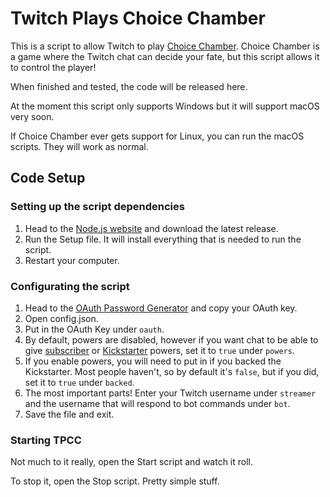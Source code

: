 # Twitch Plays Choice Chamber
This is a script to allow Twitch to play [Choice Chamber](https://choicechamber.com). Choice Chamber is a game where the Twitch chat can decide your fate, but this script allows it to control the player!

When finished and tested, the code will be released here.

At the moment this script only supports Windows but it will support macOS very soon.

If Choice Chamber ever gets support for Linux, you can run the macOS scripts. They will work as normal.

## Code Setup

### Setting up the script dependencies
1. Head to the [Node.js website](https://nodejs.org) and download the latest release.
2. Run the Setup file. It will install everything that is needed to run the script.
3. Restart your computer.

### Configurating the script
1. Head to the [OAuth Password Generator](https://twitchapps.com/tmi/) and copy your OAuth key.
2. Open config.json.
3. Put in the OAuth Key under `oauth`.
4. By default, powers are disabled, however if you want chat to be able to give [subscriber](https://choicechamber.com/sub) or [Kickstarter](https://choicechamber.com/powers) powers, set it to `true` under `powers`.
5. If you enable powers, you will need to put in if you backed the Kickstarter. Most people haven't, so by default it's `false`, but if you did, set it to `true` under `backed`.
6. The most important parts! Enter your Twitch username under `streamer` and the username that will respond to bot commands under `bot`.
7. Save the file and exit.

### Starting TPCC
Not much to it really, open the Start script and watch it roll.

To stop it, open the Stop script. Pretty simple stuff.
